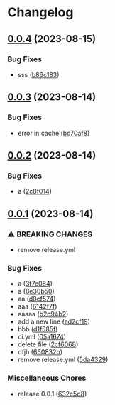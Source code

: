 # Changelog

## [0.0.4](https://github.com/hyrrot/ligne/compare/v0.0.3...v0.0.4) (2023-08-15)


### Bug Fixes

* sss ([b86c183](https://github.com/hyrrot/ligne/commit/b86c183d032ae74c2f75e87e5be7fabb237b9a88))

## [0.0.3](https://github.com/hyrrot/ligne/compare/v0.0.2...v0.0.3) (2023-08-14)


### Bug Fixes

* error in cache ([bc70af8](https://github.com/hyrrot/ligne/commit/bc70af858c2ebc7e90e9dee1fd991368f1600042))

## [0.0.2](https://github.com/hyrrot/ligne/compare/v0.0.1...v0.0.2) (2023-08-14)


### Bug Fixes

* a ([2c8f014](https://github.com/hyrrot/ligne/commit/2c8f01440240f819a69c95d47ea1fa4624f28a0d))

## [0.0.1](https://github.com/hyrrot/ligne/compare/v0.0.1...v0.0.1) (2023-08-14)


### ⚠ BREAKING CHANGES

* remove release.yml

### Bug Fixes

* a ([3f7c084](https://github.com/hyrrot/ligne/commit/3f7c084095fb491048de61079e56d83150dfe4ec))
* a ([8e30b50](https://github.com/hyrrot/ligne/commit/8e30b50bb896f59d7b3e6b8ba83a95cbef405d5c))
* aa ([d0cf574](https://github.com/hyrrot/ligne/commit/d0cf57486d5af39b9276ab329413f774e76dec40))
* aaa ([6142f7f](https://github.com/hyrrot/ligne/commit/6142f7f2e162b6fb775405fb7e50f35e20e77d5d))
* aaaaa ([b2c94b2](https://github.com/hyrrot/ligne/commit/b2c94b25d636a817064f036fbe3844785a49d3c5))
* add a new line ([ad2cf19](https://github.com/hyrrot/ligne/commit/ad2cf190d70e9d40fe1320e535f79f24139606f8))
* bbb ([d1f585f](https://github.com/hyrrot/ligne/commit/d1f585fe03c982ad2a3c0ba9e3b30157437bbadc))
* ci.yml ([05a1674](https://github.com/hyrrot/ligne/commit/05a167493434b2e0a9372d5d643f7fb20f594ae3))
* delete file ([2cf6068](https://github.com/hyrrot/ligne/commit/2cf6068620fa6dfeabea87f200f80062cbfc713f))
* dfjh ([660832b](https://github.com/hyrrot/ligne/commit/660832bfd5eda045ab59568fb1777df2ee5643e5))
* remove release.yml ([5da4329](https://github.com/hyrrot/ligne/commit/5da4329646e0187d51ca009c4dfefa38e93b58e3))


### Miscellaneous Chores

* release 0.0.1 ([632c5d8](https://github.com/hyrrot/ligne/commit/632c5d888f5f30589edb3ce70e5ec375719a675a))
